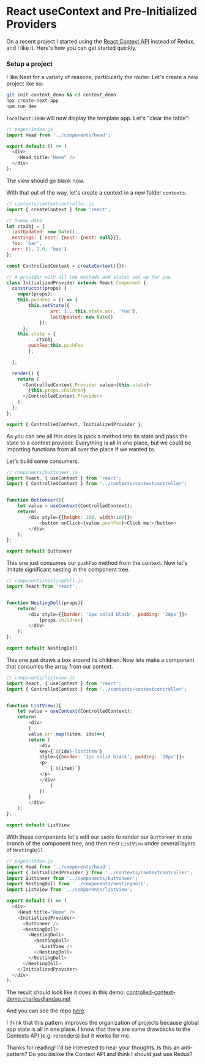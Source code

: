 # React useContext and Pre-Initialized Providers

On a recent project I started using the [React Context API](https://reactjs.org/docs/context.html) instead of Redux, and I like it. Here's how you can get started quickly.


### Setup a project

I like Next for a variety of reasons, particularly the router. Let's create a new project like so:

```bash
git init context_demo && cd context_demo
npx create-next-app
npm run dev
```

`localhost:3000` will now display the template app. Let's "clear the table":

```javascript
// pages/index.js
import Head from '../components/head';

export default () => (
  <div>
    <Head title="Home" />
  </div>
);
```
The view should go blank now.

With that out of the way, let's create a context in a new folder `contexts`:

```javascript
// contexts/contextcontroller.js
import { createContext } from "react";

// Dummy data
let ctxObj = {
  lastUpdated: new Date(),
  nestings: { nest: {nest: {nest: null}}},
  foo: 'bar',
  arr: [1, 2.0, 'baz']
};

const ControlledContext = createContext({});

// A provider with all the methods and states set up for you
class InitializedProvider extends React.Component {
  constructor(props) {
    super(props);
    this.pushFoo = () => {
        this.setState({
                arr: [...this.state.arr, 'foo'],
                lastUpdated: new Date()
            });
      };
    this.state = {
        ...ctxObj,
        pushFoo:this.pushFoo
        };

  };

  render() {
    return (
      <ControlledContext.Provider value={this.state}>
        {this.props.children}
      </ControlledContext.Provider>
    );
  };
};

export { ControlledContext, InitializedProvider };
```
As you can see all this does is pack a method into its state and pass the state to a context provider. Everything is all in one place, but we could be importing functions from all over the place if we wanted to.

Let's build some consumers.

```javascript
// components/buttoneer.js
import React, { useContext } from 'react';
import { ControlledContext } from '../contexts/contextcontroller';


function Buttoneer(){
    let value = useContext(ControlledContext);
    return(
        <div style={{height: 100, width:100}}>
            <button onClick={value.pushFoo}>Click me!</button>
        </div>
    );
};

export default Buttoneer
```

This one just consumes our `pushFoo` method from the context. Now let's imitate significant nesting in the component tree.

```javascript
// components/nestingdoll.js
import React from 'react';


function NestingDoll(props){
    return(
        <div style={{border: '1px solid black', padding: '20px'}}>
            {props.children}
        </div>
    );
};

export default NestingDoll
```
This one just draws a box around its children. Now lets make a component that consumes the array from our context.

```javascript
// components/listview.js
import React, { useContext } from 'react';
import { ControlledContext } from '../contexts/contextcontroller';


function ListView(){
    let value = useContext(ControlledContext);
    return(
        <div>
        {
        value.arr.map((item, idx)=>{
        return (
            <div 
            key={`${idx}-listitem`}
            style={{border: '1px solid black', padding: '20px'}}>
            <p>
                {`${item}`}
            </p>
            </div>
                )
            })
        }
        </div>
    );
};

export default ListView
```

With these components let's edit our `index` to render our `Buttoneer` in one branch of the component tree, and then nest `ListView` under several layers of `NestingDoll`

```javascript
// pages/index.js
import Head from '../components/head';
import { InitializedProvider } from '../contexts/contextcontroller';
import Buttoneer from '../components/buttoneer';
import NestingDoll from '../components/nestingdoll';
import ListView from '../components/listview';

export default () => (
  <div>
    <Head title="Home" />
    <InitializedProvider>
      <Buttoneer />
      <NestingDoll>
        <NestingDoll>
          <NestingDoll>
            <ListView />
          </NestingDoll>
        </NestingDoll>
      </NestingDoll>
    </InitializedProvider>
  </div>
);
```

The result should look like it does in this demo: [controlled-context-demo.charlesdlandau.net](https://controlled-context-demo.charlesdlandau.net/)

And you can see the repo [here](https://github.com/CharlesDLandau/controlled_context_demo_react).

I think that this pattern improves the organization of projects because global app state is all in one place. I know that there are some drawbacks to the Contexts API (e.g. rerenders) but it works for me.

Thanks for reading! I'd be interested to hear your thoughts. Is this an anti-pattern? Do you dislike the Context API and think I should just use Redux? 